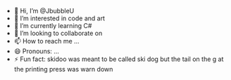 - 👋 Hi, I’m @JbubbleU
- 👀 I’m interested in code and art
- 🌱 I’m currently learning C#
- 💞️ I’m looking to collaborate on 
- 📫 How to reach me ...
- 😄 Pronouns: ...
- ⚡ Fun fact: skidoo was meant to be called ski dog but the tail on the g at the printing press was warn down

<!---
JbubbleU/JbubbleU is a ✨ special ✨ repository because its `README.md` (this file) appears on your GitHub profile.
You can click the Preview link to take a look at your changes.
--->
